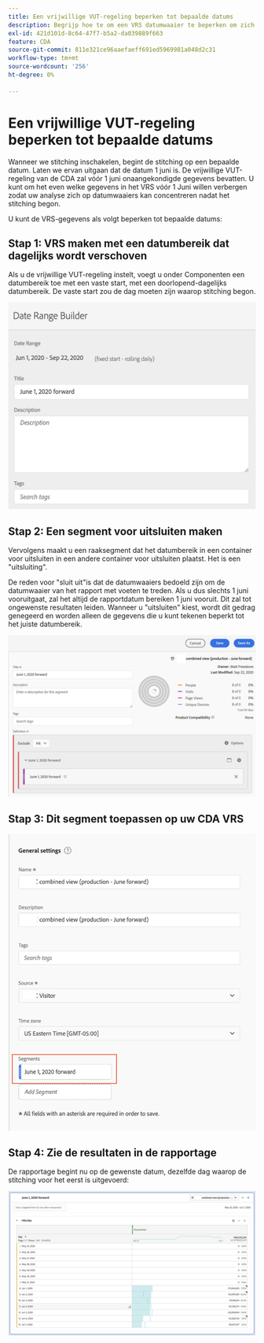 ```yaml
---
title: Een vrijwillige VUT-regeling beperken tot bepaalde datums
description: Begrijp hoe te om een VRS datumwaaier te beperken om zich op stitched slechts gegevens te concentreren.
exl-id: 421d101d-8c64-47f7-b5a2-da039889f663
feature: CDA
source-git-commit: 811e321ce96aaefaeff691ed5969981a048d2c31
workflow-type: tm+mt
source-wordcount: '256'
ht-degree: 0%

---
```


# Een vrijwillige VUT-regeling beperken tot bepaalde datums

Wanneer we stitching inschakelen, begint de stitching op een bepaalde datum. Laten we ervan uitgaan dat de datum 1 juni is. De vrijwillige VUT-regeling van de CDA zal vóór 1 juni onaangekondigde gegevens bevatten. U kunt om het even welke gegevens in het VRS vóór 1 Juni willen verbergen zodat uw analyse zich op datumwaaiers kan concentreren nadat het stitching begon.

U kunt de VRS-gegevens als volgt beperken tot bepaalde datums:

## Stap 1: VRS maken met een datumbereik dat dagelijks wordt verschoven

Als u de vrijwillige VUT-regeling instelt, voegt u onder Componenten een datumbereik toe met een vaste start, met een doorlopend-dagelijks datumbereik. De vaste start zou de dag moeten zijn waarop stitching begon.

![](assets/rolling-daily.png)

## Stap 2: Een segment voor uitsluiten maken

Vervolgens maakt u een raaksegment dat het datumbereik in een container voor uitsluiten in een andere container voor uitsluiten plaatst. Het is een &quot;uitsluiting&quot;.

De reden voor &quot;sluit uit&quot;is dat de datumwaaiers bedoeld zijn om de datumwaaier van het rapport met voeten te treden. Als u dus slechts 1 juni vooruitgaat, zal het altijd de rapportdatum bereiken 1 juni vooruit. Dit zal tot ongewenste resultaten leiden. Wanneer u &quot;uitsluiten&quot; kiest, wordt dit gedrag genegeerd en worden alleen de gegevens die u kunt tekenen beperkt tot het juiste datumbereik.

![](assets/exclude-exclude.png)

## Stap 3: Dit segment toepassen op uw CDA VRS

![](assets/apply-segment.png)

## Stap 4: Zie de resultaten in de rapportage

De rapportage begint nu op de gewenste datum, dezelfde dag waarop de stitching voor het eerst is uitgevoerd:

![](assets/report-limited-dates.png)
